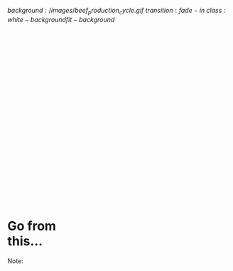 $background:/images/beef_production_cycle.gif$
$transition:fade-in$
$class:white-background fit-background$



<h1 style="text-align: left; padding-top: 400px;">Go from <br/>this...</h1>

Note:
